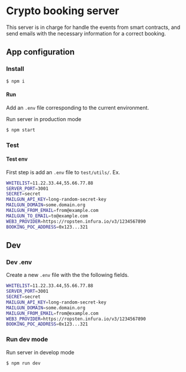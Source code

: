 # Crypto booking server
This server is in charge for handle the events from smart contracts, and send
emails with the necessary information for a correct booking.

## App configuration
### Install
```bash
$ npm i
```
#### Run
Add an `.env` file corresponding to the current environment.

Run server in production mode
```bash
$ npm start
```

### Test
#### Test env
First step is add an `.env` file to `test/utils/`. Ex.

```bash
WHITELIST=11.22.33.44,55.66.77.88       
SERVER_PORT=3001
SECRET=secret
MAILGUN_API_KEY=long-random-secret-key
MAILGUN_DOMAIN=some.domain.org
MAILGUN_FROM_EMAIL=from@example.com
MAILGUN_TO_EMAIL=to@example.com
WEB3_PROVIDER=https://ropsten.infura.io/v3/1234567890
BOOKING_POC_ADDRESS=0x123...321
```

## Dev
### Dev .env
Create a new `.env` file with the the following fields.

```bash
WHITELIST=11.22.33.44,55.66.77.88       
SERVER_PORT=3001
SECRET=secret
MAILGUN_API_KEY=long-random-secret-key
MAILGUN_DOMAIN=some.domain.org
MAILGUN_FROM_EMAIL=from@example.com
WEB3_PROVIDER=https://ropsten.infura.io/v3/1234567890
BOOKING_POC_ADDRESS=0x123...321
```

### Run dev mode
Run server in develop mode
```bash
$ npm run dev
```
